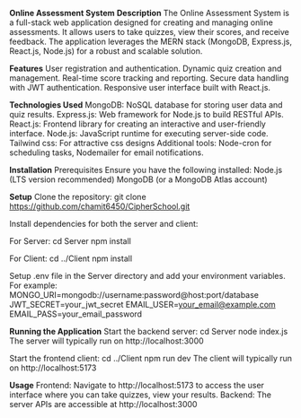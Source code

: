 ****Online Assessment System****
**Description**
The Online Assessment System is a full-stack web application designed for creating and managing online assessments. It allows users to take quizzes, view their scores, and receive feedback. The application leverages the MERN stack (MongoDB, Express.js, React.js, Node.js) for a robust and scalable solution.

**Features**
User registration and authentication.
Dynamic quiz creation and management.
Real-time score tracking and reporting.
Secure data handling with JWT authentication.
Responsive user interface built with React.js.

**Technologies Used**
MongoDB: NoSQL database for storing user data and quiz results.
Express.js: Web framework for Node.js to build RESTful APIs.
React.js: Frontend library for creating an interactive and user-friendly interface.
Node.js: JavaScript runtime for executing server-side code.
Tailwind css: For attractive css designs
Additional tools: Node-cron for scheduling tasks, Nodemailer for email notifications.

**Installation**
Prerequisites
Ensure you have the following installed:
Node.js (LTS version recommended)
MongoDB (or a MongoDB Atlas account)

**Setup**
Clone the repository: 
git clone https://github.com/chamit6450/CipherSchool.git

Install dependencies for both the server and client:

For Server:
cd Server
npm install

For Client:
cd ../Client
npm install

Setup .env file in the Server directory and add your environment variables.
For example:
MONGO_URI=mongodb://username:password@host:port/database
JWT_SECRET=your_jwt_secret
EMAIL_USER=your_email@example.com
EMAIL_PASS=your_email_password

**Running the Application**
Start the backend server:
cd Server
node index.js
The server will typically run on http://localhost:3000 

Start the frontend client:
cd ../Client
npm run dev
The client will typically run on http://localhost:5173

**Usage**
Frontend: Navigate to http://localhost:5173 to access the user interface where you can take quizzes, view your results.
Backend: The server APIs are accessible at http://localhost:3000
